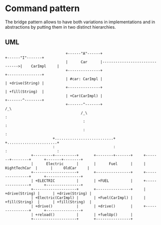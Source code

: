 # Command pattern #
The bridge pattern allows to have both variations in implementations and in abstractions by putting them in two distinct hierarchies.

## UML ##
                                +------"A"------+                                +------"I"-------+           
                                |      Car      |------------------------------->|    CarImpl     |           
                                +---------------+                                +----------------+           
                                | #car: CarImpl |                                | +drive(String) |           
                                +---------------+                                | +fill(String)  |           
                                | +Car(CarImpl) |                                +-------^--------+           
                                +-------^-------+                                       /_\                   
                                       /_\                                               :                    
                                        :                                                :                    
                                        :                                                :                    
                          +...........................+                     +.......................+         
                          :                           :                     :                       :         
                +---------+----------+       +--------+-------+     +-------+--------+      +-------+--------+
                |      Electric      |       |      Fuel      |     |  HightTechCar  |      |     OldCar     |
                +--------------------+       +----------------+     +----------------+      +----------------+
                | +ELECTRIC          |       | +FUEL          |     +----------------+      +----------------+
                +--------------------+       +----------------+     | +drive(String) |      | +drive(String) |
                | +Electric(CarImpl) |       | +Fuel(CarImpl) |     | +fill(String)  |      | +fill(String)  |
                | +drive()           |       | +drive()       |     +----------------+      +----------------+
                | +reload()          |       | +fuelUp()      |
                +--------------------+       +----------------+
